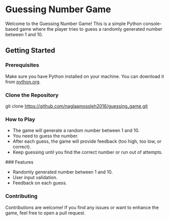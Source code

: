 # Guessing Number Game

Welcome to the Guessing Number Game! This is a simple Python console-based game where the player tries to guess a randomly generated number between 1 and 10.

## Getting Started

### Prerequisites

Make sure you have Python installed on your machine. You can download it from [python.org](https://www.python.org/).

### Clone the Repository

git clone https://github.com/naglaamossleh2016/guessing_game.git

### How to Play
<ul><li>The game will generate a random number between 1 and 10.</li>
<li>You need to guess the number.</li>
<li>After each guess, the game will provide feedback (too high, too low, or correct).</li>
<li>Keep guessing until you find the correct number or run out of attempts.</li></ul>
### Features
<ul><li>Randomly generated number between 1 and 10.</li>
<li>User input validation.</li>
<li>Feedback on each guess.</li></ul>

### Contributing

Contributions are welcome! If you find any issues or want to enhance the game, feel free to open a pull request.
